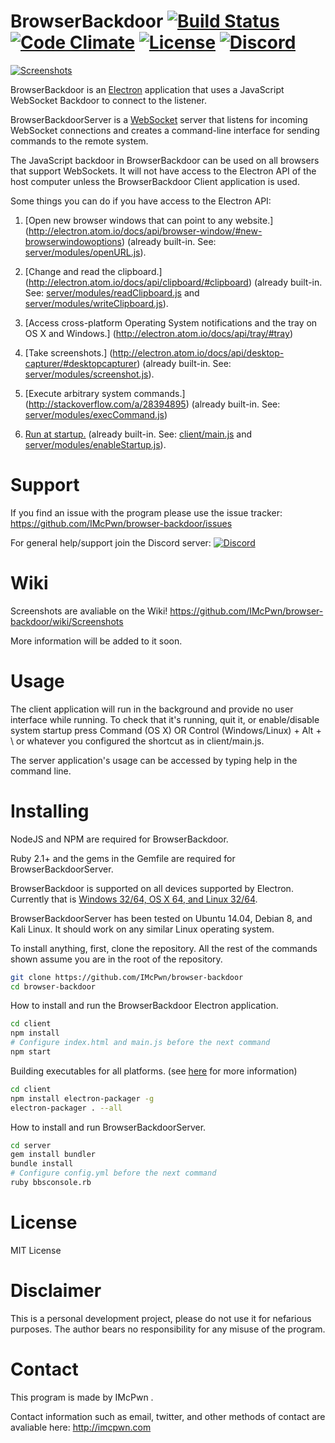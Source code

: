 BrowserBackdoor [![Build Status](https://travis-ci.org/IMcPwn/browser-backdoor.svg?branch=master)](https://travis-ci.org/IMcPwn/browser-backdoor) [![Code Climate](https://codeclimate.com/github/IMcPwn/browser-backdoor/badges/gpa.svg)](https://codeclimate.com/github/IMcPwn/browser-backdoor) [![License](https://img.shields.io/badge/license-MIT-orange.svg)](https://github.com/IMcPwn/browser-backdoor/blob/master/LICENSE) [![Discord](https://img.shields.io/badge/Discord-%23BrowserBackdoor-blue.svg)](https://discord.gg/013wk2VPnnuw9iLmU)
===================

 [![Screenshots](https://github.com/IMcPwn/browser-backdoor/wiki/screenshots/BbsConsole.png)](https://github.com/IMcPwn/browser-backdoor/wiki/Screenshots)

BrowserBackdoor is an [Electron](https://github.com/electron/electron) application that uses a JavaScript WebSocket Backdoor to connect to the listener.

BrowserBackdoorServer is a [WebSocket](https://en.wikipedia.org/wiki/WebSocket) server that listens for incoming WebSocket connections
and creates a command-line interface for sending commands to the remote system.

The JavaScript backdoor in BrowserBackdoor can be used on all browsers that support WebSockets.
It will not have access to the Electron API of the host computer unless the BrowserBackdoor Client application is used.

Some things you can do if you have access to the Electron API:

1. [Open new browser windows that can point to any website.]
(http://electron.atom.io/docs/api/browser-window/#new-browserwindowoptions) (already built-in. See: [server/modules/openURL.js](https://github.com/IMcPwn/browser-backdoor/blob/master/server/modules/openURL.js)).

2. [Change and read the clipboard.]
(http://electron.atom.io/docs/api/clipboard/#clipboard) (already built-in. See: [server/modules/readClipboard.js](https://github.com/IMcPwn/browser-backdoor/blob/master/server/modules/readClipboard.js) and [server/modules/writeClipboard.js](https://github.com/IMcPwn/browser-backdoor/blob/master/server/modules/writeClipboard.js)).

3. [Access cross-platform Operating System notifications and the tray on OS X and Windows.]
(http://electron.atom.io/docs/api/tray/#tray)

4. [Take screenshots.]
(http://electron.atom.io/docs/api/desktop-capturer/#desktopcapturer) (already built-in. See: [server/modules/screenshot.js](https://github.com/IMcPwn/browser-backdoor/blob/master/server/modules/screenshot.js)).

5. [Execute arbitrary system commands.]
(http://stackoverflow.com/a/28394895) (already built-in. See: [server/modules/execCommand.js](https://github.com/IMcPwn/browser-backdoor/blob/master/server/modules/execCommand.js))

6. [Run at startup.](https://www.npmjs.com/package/auto-launch) (already built-in. See: [client/main.js](https://github.com/IMcPwn/browser-backdoor/blob/master/client/main.js) and [server/modules/enableStartup.js](https://github.com/IMcPwn/browser-backdoor/blob/master/server/modules/enableStartup.js)).

Support
===================

If you find an issue with the program please use the issue tracker: https://github.com/IMcPwn/browser-backdoor/issues

For general help/support join the Discord server: [![Discord](https://img.shields.io/badge/Discord-%23BrowserBackdoor-blue.svg)](https://discord.gg/013wk2VPnnuw9iLmU)

Wiki
===================
Screenshots are avaliable on the Wiki!
https://github.com/IMcPwn/browser-backdoor/wiki/Screenshots

More information will be added to it soon.

Usage
===================
The client application will run in the background and provide no user interface while running. 
To check that it's running, quit it, or enable/disable system startup press Command (OS X) OR Control (Windows/Linux) + Alt + \ or whatever you configured the shortcut as in client/main.js.

The server application's usage can be accessed by typing help in the command line.

Installing
===================

NodeJS and NPM are required for BrowserBackdoor.

Ruby 2.1+ and the gems in the Gemfile are required for BrowserBackdoorServer.

BrowserBackdoor is supported on all devices supported by Electron. 
Currently that is [Windows 32/64, OS X 64, and Linux 32/64](https://github.com/electron-userland/electron-packager#supported-platforms).

BrowserBackdoorServer has been tested on Ubuntu 14.04, Debian 8, and Kali Linux. 
It should work on any similar Linux operating system.

To install anything, first, clone the repository. All the rest of the commands shown assume you are in the root of the repository.

```sh
git clone https://github.com/IMcPwn/browser-backdoor
cd browser-backdoor
```

How to install and run the BrowserBackdoor Electron application.

```sh
cd client
npm install
# Configure index.html and main.js before the next command
npm start
```

Building executables for all platforms. (see [here](https://github.com/electron-userland/electron-packager) for more information)
```sh
cd client
npm install electron-packager -g
electron-packager . --all
```

How to install and run BrowserBackdoorServer.
```sh
cd server
gem install bundler
bundle install
# Configure config.yml before the next command
ruby bbsconsole.rb
```

License
===================
MIT License

Disclaimer
===================
This is a personal development project, please do not use it for nefarious purposes.
The author bears no responsibility for any misuse of the program.

Contact
===================
This program is made by IMcPwn .

Contact information such as email, twitter, and other methods of contact are avaliable here: http://imcpwn.com

